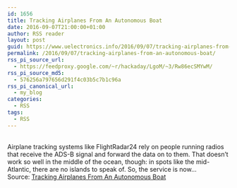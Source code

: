 ```yaml
---
id: 1656
title: Tracking Airplanes From An Autonomous Boat
date: 2016-09-07T21:00:00+01:00
author: RSS reader
layout: post
guid: https://www.uelectronics.info/2016/09/07/tracking-airplanes-from-an-autonomous-boat/
permalink: /2016/09/07/tracking-airplanes-from-an-autonomous-boat/
rss_pi_source_url:
  - https://feedproxy.google.com/~r/hackaday/LgoM/~3/Rw86ecSMYwM/
rss_pi_source_md5:
  - 576256a797656d291f4c03b5c7b1c96a
rss_pi_canonical_url:
  - my_blog
categories:
  - RSS
tags:
  - RSS
---
```

&#013;  
Airplane tracking systems like FlightRadar24 rely on people running radios that receive the ADS-B signal and forward the data on to them. That doesn’t work so well in the middle of the ocean, though: in spots like the mid-Atlantic, there are no islands to speak of. So, the service is now…&#013;  
Source: <a href="https://feedproxy.google.com/~r/hackaday/LgoM/~3/Rw86ecSMYwM/" target="_blank">Tracking Airplanes From An Autonomous Boat</a>